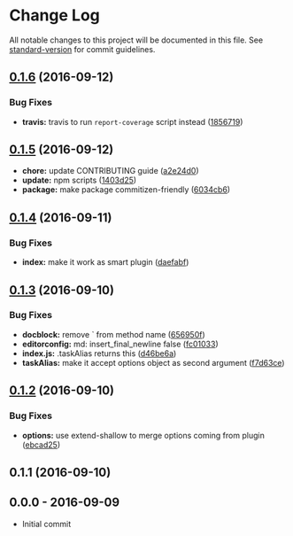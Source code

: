 # Change Log

All notable changes to this project will be documented in this file. See [standard-version](https://github.com/conventional-changelog/standard-version) for commit guidelines.

<a name="0.1.6"></a>
## [0.1.6](https://github.com/tunnckocore/base-task-alias/compare/v0.1.5...v0.1.6) (2016-09-12)


### Bug Fixes

* **travis:** travis to run `report-coverage` script instead ([1856719](https://github.com/tunnckocore/base-task-alias/commit/1856719))



<a name="0.1.5"></a>
## [0.1.5](https://github.com/tunnckocore/base-task-alias/compare/v0.1.4...v0.1.5) (2016-09-12)

* **chore:** update CONTRIBUTING guide ([a2e24d0](https://github.com/tunnckocore/base-task-alias/commit/a2e24d0))
* **update:** npm scripts ([1403d25](https://github.com/tunnckocore/base-task-alias/commit/1403d25))
* **package:** make package commitizen-friendly ([6034cb6](https://github.com/tunnckocore/base-task-alias/commit/6034cb6))



<a name="0.1.4"></a>
## [0.1.4](https://github.com/tunnckocore/base-task-alias/compare/v0.1.3...v0.1.4) (2016-09-11)


### Bug Fixes

* **index:** make it work as smart plugin ([daefabf](https://github.com/tunnckocore/base-task-alias/commit/daefabf))



<a name="0.1.3"></a>
## [0.1.3](https://github.com/tunnckocore/base-task-alias/compare/v0.1.2...v0.1.3) (2016-09-10)


### Bug Fixes

* **docblock:** remove ` from method name ([656950f](https://github.com/tunnckocore/base-task-alias/commit/656950f))
* **editorconfig:** md: insert_final_newline false ([fc01033](https://github.com/tunnckocore/base-task-alias/commit/fc01033))
* **index.js:** .taskAlias returns this ([d46be6a](https://github.com/tunnckocore/base-task-alias/commit/d46be6a))
* **taskAlias:** make it accept options object as second argument ([f7d63ce](https://github.com/tunnckocore/base-task-alias/commit/f7d63ce))



<a name="0.1.2"></a>
## [0.1.2](https://github.com/tunnckocore/base-task-alias/compare/v0.1.1...v0.1.2) (2016-09-10)


### Bug Fixes

* **options:** use extend-shallow to merge options coming from plugin ([ebcad25](https://github.com/tunnckocore/base-task-alias/commit/ebcad25))



<a name="0.1.1"></a>
## 0.1.1 (2016-09-10)





## 0.0.0 - 2016-09-09
- Initial commit